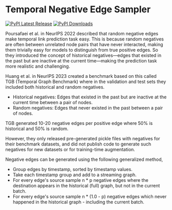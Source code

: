 # Temporal Negative Edge Sampler

[![PyPI Latest Release](https://img.shields.io/pypi/v/temporal-negative-edge-sampler.svg)](https://pypi.org/project/temporal-negative-edge-sampler/)
[![PyPI Downloads](https://img.shields.io/pypi/dm/temporal-negative-edge-sampler.svg)](https://pypi.org/project/temporal-negative-edge-sampler/)

Poursafaei et al. in NeurIPS 2022 described that random negative edges make temporal link prediction task easy. This is because random negatives are often between unrelated node pairs that have never interacted, making them trivially easy for models to distinguish from true positive edges. So they introduced the concept of historical negatives—edges that existed in the past but are inactive at the current time—making the prediction task more realistic and challenging.

Huang et al. in NeurIPS 2023 created a benchmark based on this called TGB (Temporal Graph Benchmark) where in the validation and test sets they included both historical and random negatives.

- Historical negatives: Edges that existed in the past but are inactive at the current time between a pair of nodes.
- Random negatives: Edges that never existed in the past between a pair of nodes.

TGB generated 10-20 negative edges per positive edge where 50% is historical and 50% is random.

However, they only released pre-generated pickle files with negatives for their benchmark datasets, and did not publish code to generate such negatives for new datasets or for training-time augmentation.

Negative edges can be generated using the following generalized method,

- Group edges by timestamp, sorted by timestamp values.
- Take each timestamp group and add to a streaming graph.
- For every edge's source sample n * p negative edges where the destination appears in the historical (full) graph, but not in the current batch.
- For every edge's source sample n * (1.0 - p) negative edges which never happened in the historical graph - including the current batch.
